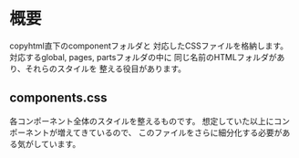 # 概要
copyhtml直下のcomponentフォルダと
対応したCSSファイルを格納します。
対応するglobal, pages, partsフォルダの中に
同じ名前のHTMLフォルダがあり、それらのスタイルを
整える役目があります。

## components.css
各コンポーネント全体のスタイルを整えるものです。
想定していた以上にコンポーネントが増えてきているので、
このファイルをさらに細分化する必要がある気がしています。